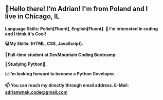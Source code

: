 <h2>👋Hello there! I’m Adrian! I'm from Poland and I live in Chicago, IL</h2>
<h4>Language Skills: Polish[Fluent], English[Fluent].

<about me>  
👀 I’m interested in coding and I think it's Cool!
  
💻My Skills: (HTML, CSS, JavaScript).
  
📖Full-time student at DevMountain Coding Bootcamp.
  
🌱Studying Python🐍.
  
📈I’m looking forward to become a Python Developer.
  
📫 You can reach my directly through email address.
E-Mail: adrianwnek.code@gmail.com
<!---
AdrianWnek/AdrianWnek is a ✨ special ✨ repository because its `README.md` (this file) appears on your GitHub profile.
You can click the Preview link to take a look at your changes.
---></p>
